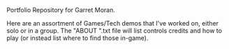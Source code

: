 Portfolio Repository for Garret Moran.

Here are an assortment of Games/Tech demos that I've worked on, either solo or in a group.
The "ABOUT <gamename>".txt file will list controls credits and how to play (or instead list where to find those in-game).
